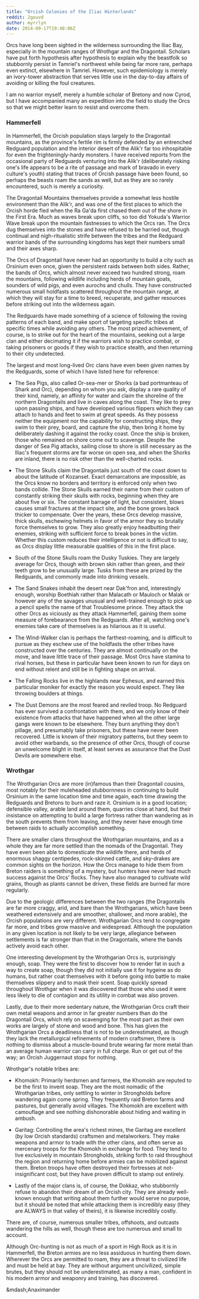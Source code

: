 ```yaml
---
title: "Orcish Colonies of the Iliac Hinterlands"
reddit: 2gouvd
author: myrrlyn
date: 2014-09-17T19:48:06Z
---
```


Orcs have long been sighted in the wilderness surrounding the Iliac Bay, especially in the mountain ranges of Wrothgar and the Dragontail. Scholars have put forth hypothesis after hypothesis to explain why the beastfolk so stubbornly persist in Tamriel's northwest while being far more rare, perhaps even extinct, elsewhere in Tamriel. However, such epidemiology is merely an ivory-tower abstraction that serves little use in the day-to-day affairs of avoiding or killing the foul creatures.

I am no warrior myself, merely a humble scholar of Bretony and now Cyrod, but I have accompanied many an expedition into the field to study the Orcs so that we might better learn to resist and overcome them.

### Hammerfell

In Hammerfell, the Orcish population stays largely to the Dragontail mountains, as the province's fertile rim is firmly defended by an entrenched Redguard population and the interior desert of the Alik'r far too inhospitable for even the frighteningly-hardy monsters. I have received reports from the occasional party of Redguards venturing into the Alik'r (deliberately risking one's life appears to be a rite of passage and mark of bravado in every culture's youth) stating that traces of Orcish passage have been found, so perhaps the beasts roam the sands as well, but as they are so rarely encountered, such is merely a curiosity.

The Dragontail Mountains themselves provide a somewhat less hostile environment than the Alik'r, and was one of the first places to which the Orcish horde fled when the Ra Ga'da first chased them out of the shore in the First Era. Much as waves break upon cliffs, so too did Yokuda's Warrior Wave break upon the mountain fastnesses to which the Orcs ran. The Orcs dug themselves into the stones and have refused to be harried out, though continual and nigh-ritualistic strife between the tribes and the Redguard warrior bands of the surrounding kingdoms has kept their numbers small and their axes sharp.

The Orcs of Dragontail have never had an opportunity to build a city such as Orsinium even once, given the persistent raids between both sides. Rather, the bands of Orcs, which almost never exceed two hundred strong, roam the mountains, following wildlife including herds of mountain goats, sounders of wild pigs, and even aurochs and chulls. They have constructed numerous small holdfasts scattered throughout the mountain range, at which they will stay for a time to breed, recuperate, and gather resources before striking out into the wilderness again.

The Redguards have made something of a science of following the roving patterns of each band, and make sport of targeting specific tribes at specific times while avoiding any others. The most prized achievement, of course, is to strike out for the heart of the mountains, seeking out a large clan and either decimating it if the warriors wish to practice combat, or taking prisoners or goods if they wish to practice stealth, and then returning to their city undetected.

The largest and most long-lived Orc clans have even been given names by the Redguards, some of which I have listed here for reference:

* The Sea Pigs, also called Or-sea-mer or Shorks (a bad portmanteau of Shark and Orc), depending on whom you ask, display a rare quality of their kind, namely, an affinity for water and claim the shoreline of the northern Dragontails and live in caves along the coast. They like to prey upon passing ships, and have developed various flippers which they can attach to hands and feet to swim at great speeds. As they possess neither the equipment nor the capability for constructing ships, they swim to their prey, board, and capture the ship, then bring it home by deliberately dashing it against the rocky coast. Once the ship is broken, those who remained on shore come out to scavenge. Despite the danger of Sea Pig attacks, sailing close to shore is still necessary as the Iliac's frequent storms are far worse on open sea, and when the Shorks are inland, there is no risk other than the well-charted rocks.

* The Stone Skulls claim the Dragontails just south of the coast down to about the latitude of Kozanset. Exact demarcations are impossible, as the Orcs know no borders and territory is enforced only when two bands collide. The Stone Skulls earned their name from their custom of constantly striking their skulls with rocks, beginning when they are about five or six. The constant barrage of light, but consistent, blows causes small fractures at the impact site, and the bone grows back thicker to compensate. Over the years, these Orcs develop massive, thick skulls, eschewing helmets in favor of the armor they so brutally force themselves to grow. They also greatly enjoy headbutting their enemies, striking with sufficient force to break bones in the victim.    
    Whether this custom reduces their intelligence or not is difficult to say, as Orcs display little measurable qualities of this in the first place.

* South of the Stone Skulls roam the Dusky Tuskies. They are largely average for Orcs, though with brown skin rather than green, and their teeth grow to be unusually large. Tusks from these are prized by the Redguards, and commonly made into drinking vessels.

* The Sand Snakes inhabit the desert near Dak'fron and, interestingly enough, worship Boethiah rather than Malacath or Mauloch or Malak or however any of the savages unusual and well-trained enough to pick up a pencil spells the name of that Troublesome prince. They attack the other Orcs as viciously as they attack Hammerfell, gaining them some measure of forebearance from the Redguards. After all, watching one's enemies take care of themselves is as hilarious as it is useful.

* The Wind-Walker clan is perhaps the farthest-roaming, and is difficult to pursue as they eschew use of the holdfasts the other tribes have constructed over the centuries. They are almost continually on the move, and leave little trace of their passage. Most Orcs have stamina to rival horses, but these in particular have been known to run for days on end without relent and still be in fighting shape on arrival.

* The Falling Rocks live in the highlands near Ephesus, and earned this particular moniker for exactly the reason you would expect. They like throwing boulders at things.

* The Dust Demons are the most feared and reviled troop. No Redguard has ever survived a confrontation with them, and we only know of their existence from attacks that have happened when all the other large gangs were known to be elsewhere. They burn anything they don't pillage, and presumably take prisoners, but these have never been recovered. Little is known of their migratory patterns, but they seem to avoid other warbands, so the presence of other Orcs, though of course an unwelcome blight in itself, at least serves as assurance that the Dust Devils are somewhere else.

### Wrothgar

The Wrothgarian Orcs are more (in)famous than their Dragontail cousins, most notably for their muleheaded stubbornness in continuing to build Orsinium in the same location time and time again, each time drawing the Redguards and Bretons to burn and raze it. Orsinium is in a good location; defensible valley, arable land around them, quarries close at hand, but their insistance on attempting to build a large fortress rather than wandering as in the south prevents them from leaving, and they never have enough time between raids to actually accomplish something.

There are smaller clans throughout the Wrothgarian mountains, and as a whole they are far more settled than the nomads of the Dragontail. They have even been able to domesticate the wildlife there, and herds of enormous shaggy centipedes, rock-skinned cattle, and sky-drakes are common sights on the horizon. How the Orcs manage to hide them from Breton raiders is something of a mystery, but hunters have never had much success against the Orcs' flocks. They have also managed to cultivate wild grains, though as plants cannot be driven, these fields are burned far more regularly.

Due to the geologic differences between the two ranges (the Dragontails are far more craggy, arid, and bare than the Wrothgarians, which have been weathered extensively and are smoother, shallower, and more arable), the Orcish populations are very different. Wrothgarian Orcs tend to congregate far more, and tribes grow massive and widespread. Although the population in any given location is not likely to be very large, allegiance between settlements is far stronger than that in the Dragontails, where the bands actively avoid each other.

One interesting development by the Wrothgarian Orcs is, surprisingly enough, soap. They were the first to discover how to render fat in such a way to create soap, though they did not initially use it for hygeine as do humans, but rather coat themselves with it before going into battle to make themselves slippery and to mask their scent. Soap quickly spread throughout Wrothgar when it was discovered that those who used it were less likely to die of contagion and its utility in combat was also proven.

Lastly, due to their more sedentary nature, the Wrothgarian Orcs craft their own metal weapons and armor in far greater numbers than do the Dragontail Orcs, which rely on scavenging for the most part as their own works are largely of stone and wood and bone. This has given the Wrothgarian Orcs a deadliness that is not to be underestimated, as though they lack the metallurgical refinements of modern craftsmen, there is nothing to dismiss about a muscle-bound brute wearing far more metal than an average human warrior can carry in full charge. Run or get out of the way; an Orcish Juggernaut stops for nothing.

Wrothgar's notable tribes are:

* Khomokh: Primarily herdsmen and farmers, the Khomokh are reputed to be the first to invent soap. They are the most nomadic of the Wrothgarian tribes, only settling to winter in Strongholds before wandering again come spring. They frequently raid Breton farms and pastures, but generally avoid villages. The Khomokh are excellent with camouflage and see nothing dishonorable about hiding and waiting in ambush.

* Garitag: Controlling the area's richest mines, the Garitag are excellent (by low Orcish standards) craftsmen and metalworkers. They make weapons and armor to trade with the other clans, and often serve as mercenary troops for the Khomokh in exchange for food. They tend to live exclusively in mountain Strongholds, striking forth to raid throughout the region and returning home before armies can be mobilized against them. Breton troops have often destroyed their fortresses at not-insignificant cost, but they have proven difficult to stamp out entirely.

* Lastly of the major clans is, of course, the Dokkaz, who stubbornly refuse to abandon their dream of an Orcish city. They are already well-known enough that writing about them further would serve no purpose, but it should be noted that while attacking them is incredibly easy (they are ALWAYS in that valley of theirs), it is likewise incredibly costly.

There are, of course, numerous smaller tribes, offshoots, and outcasts wandering the hills as well, though these are too numerous and small to account.

Although Orc-hunting is not as much of a sport in High Rock as it is in Hammerfell, the Breton armies are no less assiduous in hunting them down. Wherever the Orcs are permitted to roam, they are a threat to civilized life and must be held at bay. They are without argument uncivilized, simple brutes, but they should not be underestimated, as many a man, confident in his modern armor and weaponry and training, has discovered.

&amp;mdash;Anaximander


